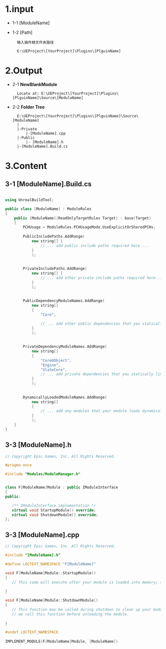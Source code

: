 # 1.input
- 1-1 [ModuleName]

- 1-2 [Path] 

        输入插件根文件夹路径 

        E:\UEProject\[YourProject]\Plugins\[PlguinName]

# 2.Output
- 2-1 **NewBlankModule** 

        Locate at: E:\UEProject\[YourProject]\Plugins\[PlguinName]\Source\[ModuleName] 

- 2-2 **Folder Tree** 

        E:\UEProject\[YourProject]\Plugins\[PlguinName]\Source\[ModuleName]
        |
        |-Private
            |-[ModuleName].cpp
        |-Public
            |- [ModuleName].h
        |-[ModuleName].Build.cs 

# 3.Content

## 3-1 [ModuleName].Build.cs 

```c++

using UnrealBuildTool;

public class [ModuleName] : ModuleRules
{
	public [ModuleName](ReadOnlyTargetRules Target) : base(Target)
	{
		PCHUsage = ModuleRules.PCHUsageMode.UseExplicitOrSharedPCHs;
		
		PublicIncludePaths.AddRange(
			new string[] {
				// ... add public include paths required here ...
			}
			);
				
		
		PrivateIncludePaths.AddRange(
			new string[] {
				// ... add other private include paths required here ...
			}
			);
			
		
		PublicDependencyModuleNames.AddRange(
			new string[]
			{
				"Core",

				// ... add other public dependencies that you statically link with here ...
			}
			);
			
		
		PrivateDependencyModuleNames.AddRange(
			new string[]
			{
				"CoreUObject",
				"Engine", 
				"SlateCore",
				// ... add private dependencies that you statically link with here ...	
			}
			);
		
		
		DynamicallyLoadedModuleNames.AddRange(
			new string[]
			{
				// ... add any modules that your module loads dynamically here ...
			}
			);
	}
}

```
  
 ## 3-3 [ModuleName].h

 ```c++
// Copyright Epic Games, Inc. All Rights Reserved.

#pragma once

#include "Modules/ModuleManager.h"


class F[ModuleName]Module : public IModuleInterface
{
public:

	/** IModuleInterface implementation */
	virtual void StartupModule() override;
	virtual void ShutdownModule() override;
};

 ``` 
  




 ## 3-3 [ModuleName].cpp

 ```c++
 // Copyright Epic Games, Inc. All Rights Reserved.

#include "[ModuleName].h"

#define LOCTEXT_NAMESPACE "F[ModuleName]"

void F[ModuleName]Module::StartupModule()
{
	// This code will execute after your module is loaded into memory; the exact timing is specified in the .uplugin file per-module
	
}

void F[ModuleName]Module::ShutdownModule()
{
	// This function may be called during shutdown to clean up your module.  For modules that support dynamic reloading,
	// we call this function before unloading the module.
	
}

#undef LOCTEXT_NAMESPACE
	
IMPLEMENT_MODULE(F[ModuleName]Module, [ModuleName])
 ```